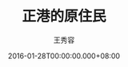---
issue: 158
title: 正港的原住民
author: 王秀容
date: 2016-01-28T00:00:00.000+08:00
topic: 懷想
difficulty: 1
wikidata: Q98095522
wikidata_link: https://www.wikidata.org/wiki/Q98095522
---